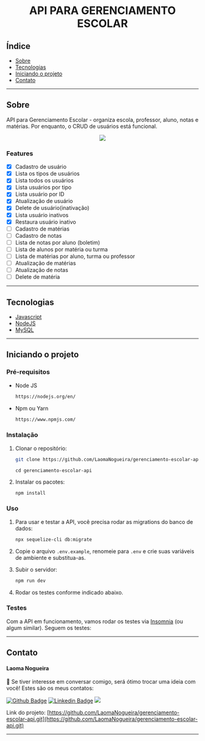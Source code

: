 <h1 align="center"> API PARA GERENCIAMENTO ESCOLAR </h1>

## Índice

- [Sobre](#Sobre)
- [Tecnologias](#Tecnologias)
- [Iniciando o projeto](#Iniciando)
- [Contato](#Contato)

<hr>

<!-- About -->

## Sobre

<p align="left"> API para Gerenciamento Escolar - organiza escola, professor, aluno, notas e matérias.
Por enquanto, o CRUD de usuários está funcional. 
</p>

<p align="center">
<img src="http://img.shields.io/static/v1?label=STATUS&message= EM%20DESENVOLVIMENTO &color=&style=for-the-badge"/>
</p>

### Features

- [x] Cadastro de usuário
- [x] Lista os tipos de usuários
- [x] Lista todos os usuários
- [x] Lista usuários por tipo
- [x] Lista usuário por ID
- [x] Atualização de usuário
- [x] Delete de usuário(inativação)
- [x] Lista usuário inativos
- [x] Restaura usuário inativo
- [ ] Cadastro de matérias
- [ ] Cadastro de notas
- [ ] Lista de notas por aluno (boletim)
- [ ] Lista de alunos por matéria ou turma
- [ ] Lista de matérias por aluno, turma ou professor
- [ ] Atualização de matérias
- [ ] Atualização de notas
- [ ] Delete de matéria

<hr>
<!-- TECHNOLOGIES -->

## Tecnologias️
  - [Javascript](https://developer.mozilla.org/pt-BR/docs/Web/JavaScript)
  - [NodeJS](https://nodejs.org/en/)
  - [MySQL](https://www.mysql.com/downloads/)

<hr>

<!-- TECHNOLOGIES -->

## Iniciando o projeto

### Pré-requisitos

- Node JS

  ```sh
  https://nodejs.org/en/
  ```

- Npm ou Yarn

  ```sh
  https://www.npmjs.com/
  ```


### Instalação

1. Clonar o repositório:

   ```sh
   git clone https://github.com/LaomaNogueira/gerenciamento-escolar-api.git
   ```
   ```
   cd gerenciamento-escolar-api
   ```

2. Instalar os pacotes:

   ```sh
   npm install
   ```


### Uso

1. Para usar e testar a API, você precisa rodar as migrations do banco de dados:
   ```sh
   npx sequelize-cli db:migrate
   ```


2. Copie o arquivo `.env.example`, renomeie para `.env` e crie suas variáveis de ambiente e substitua-as.


3. Subir o servidor:

   ```sh
   npm run dev
   ```


4. Rodar os testes conforme indicado abaixo.


### Testes

Com a API em funcionamento, vamos rodar os testes via [Insomnia](https://insomnia.rest/download) (ou algum similar). Seguem os testes:

<hr>

<!-- ## 🚀 Deploy 

**__Heroku__**: [Code Girls](https://code-girls.herokuapp.com/docs/) 

<hr>-->


<!-- CONTACT -->

## Contato

#### Laoma Nogueira

<p align="left"> 🤝 Se tiver interesse em conversar comigo, será ótimo trocar uma ideia com você! Estes são os meus contatos: </p>

[![Github Badge](https://img.shields.io/badge/-Github-000?style=flat-square&logo=Github&logoColor=white&link=https://github.com/LaomaNogueira)](https://github.com/LaomaNogueira)
[![Linkedin Badge](https://img.shields.io/badge/-LinkedIn-blue?style=flat-square&logo=Linkedin&logoColor=white&link=https://www.linkedin.com/in/laoma-nogueira/)](https://www.linkedin.com/in/laoma-nogueira/)
<a href="mailto:laomanogueira@gmail.com" alt="gmail" target="_blank">
<img src="https://img.shields.io/badge/-Gmail-FF0000?style=flat-square&labelColor=FF0000&logo=gmail&logoColor=white&link=mailto:laomanogueira@gmail.com" />
</a>

Link do projeto: [https://github.com/LaomaNogueira/gerenciamento-escolar-api.git](https://github.com/LaomaNogueira/gerenciamento-escolar-api.git)

<hr>

